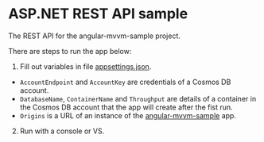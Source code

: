 # ASP.NET REST API sample

The REST API for the angular-mvvm-sample project.

There are steps to run the app below:
1. Fill out variables in file [appsettings.json](https://github.com/dennisshevtsov/asp-net-rest-api-sample/blob/main/AspNetRestApiSample.Api/appsettings.json).
  * `AccountEndpoint` and `AccountKey` are credentials of a Cosmos DB account.
  * `DatabaseName`, `ContainerName` and `Throughput` are details of a container in the Cosmos DB account that the app will create after the fist run.
  * `Origins` is a URL of an instance of the [angular-mvvm-sample](https://github.com/dennisshevtsov/angular-mvvm-sample) app.
2. Run with a console or VS.
